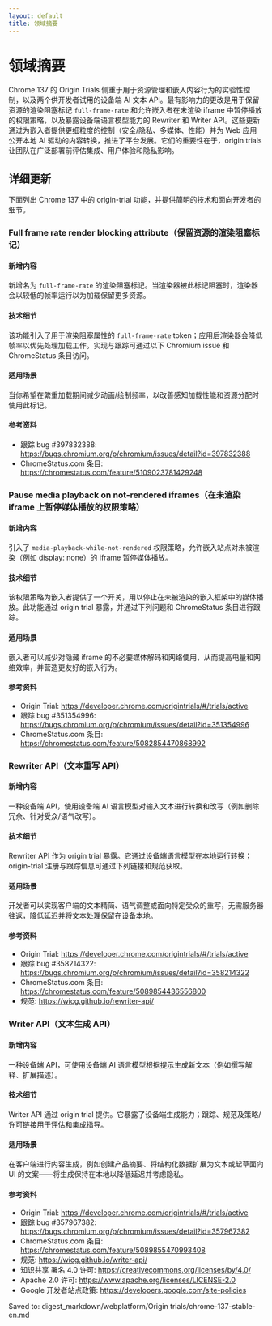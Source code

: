 ```yaml
---
layout: default
title: 领域摘要
---
```


# 领域摘要

Chrome 137 的 Origin Trials 侧重于用于资源管理和嵌入内容行为的实验性控制，以及两个供开发者试用的设备端 AI 文本 API。最有影响力的更改是用于保留资源的渲染阻塞标记 `full-frame-rate` 和允许嵌入者在未渲染 iframe 中暂停播放的权限策略，以及暴露设备端语言模型能力的 Rewriter 和 Writer API。这些更新通过为嵌入者提供更细粒度的控制（安全/隐私、多媒体、性能）并为 Web 应用公开本地 AI 驱动的内容转换，推进了平台发展。它们的重要性在于，origin trials 让团队在广泛部署前评估集成、用户体验和隐私影响。

## 详细更新

下面列出 Chrome 137 中的 origin-trial 功能，并提供简明的技术和面向开发者的细节。

### Full frame rate render blocking attribute（保留资源的渲染阻塞标记）

#### 新增内容
新增名为 `full-frame-rate` 的渲染阻塞标记。当渲染器被此标记阻塞时，渲染器会以较低的帧率运行以为加载保留更多资源。

#### 技术细节
该功能引入了用于渲染阻塞属性的 `full-frame-rate` token；应用后渲染器会降低帧率以优先处理加载工作。实现与跟踪可通过以下 Chromium issue 和 ChromeStatus 条目访问。

#### 适用场景
当你希望在繁重加载期间减少动画/绘制频率，以改善感知加载性能和资源分配时使用此标记。

#### 参考资料
- 跟踪 bug #397832388: https://bugs.chromium.org/p/chromium/issues/detail?id=397832388  
- ChromeStatus.com 条目: https://chromestatus.com/feature/5109023781429248

### Pause media playback on not-rendered iframes（在未渲染 iframe 上暂停媒体播放的权限策略）

#### 新增内容
引入了 `media-playback-while-not-rendered` 权限策略，允许嵌入站点对未被渲染（例如 display: none）的 iframe 暂停媒体播放。

#### 技术细节
该权限策略为嵌入者提供了一个开关，用以停止在未被渲染的嵌入框架中的媒体播放。此功能通过 origin trial 暴露，并通过下列问题和 ChromeStatus 条目进行跟踪。

#### 适用场景
嵌入者可以减少对隐藏 iframe 的不必要媒体解码和网络使用，从而提高电量和网络效率，并营造更友好的嵌入行为。

#### 参考资料
- Origin Trial: https://developer.chrome.com/origintrials/#/trials/active  
- 跟踪 bug #351354996: https://bugs.chromium.org/p/chromium/issues/detail?id=351354996  
- ChromeStatus.com 条目: https://chromestatus.com/feature/5082854470868992

### Rewriter API（文本重写 API）

#### 新增内容
一种设备端 API，使用设备端 AI 语言模型对输入文本进行转换和改写（例如删除冗余、针对受众/语气改写）。

#### 技术细节
Rewriter API 作为 origin trial 暴露。它通过设备端语言模型在本地运行转换；origin-trial 注册与跟踪信息可通过下列链接和规范获取。

#### 适用场景
开发者可以实现客户端的文本精简、语气调整或面向特定受众的重写，无需服务器往返，降低延迟并将文本处理保留在设备本地。

#### 参考资料
- Origin Trial: https://developer.chrome.com/origintrials/#/trials/active  
- 跟踪 bug #358214322: https://bugs.chromium.org/p/chromium/issues/detail?id=358214322  
- ChromeStatus.com 条目: https://chromestatus.com/feature/5089854436556800  
- 规范: https://wicg.github.io/rewriter-api/

### Writer API（文本生成 API）

#### 新增内容
一种设备端 API，可使用设备端 AI 语言模型根据提示生成新文本（例如撰写解释、扩展描述）。

#### 技术细节
Writer API 通过 origin trial 提供。它暴露了设备端生成能力；跟踪、规范及策略/许可链接用于评估和集成指导。

#### 适用场景
在客户端进行内容生成，例如创建产品摘要、将结构化数据扩展为文本或起草面向 UI 的文案——将生成保持在本地以降低延迟并考虑隐私。

#### 参考资料
- Origin Trial: https://developer.chrome.com/origintrials/#/trials/active  
- 跟踪 bug #357967382: https://bugs.chromium.org/p/chromium/issues/detail?id=357967382  
- ChromeStatus.com 条目: https://chromestatus.com/feature/5089855470993408  
- 规范: https://wicg.github.io/writer-api/  
- 知识共享 署名 4.0 许可: https://creativecommons.org/licenses/by/4.0/  
- Apache 2.0 许可: https://www.apache.org/licenses/LICENSE-2.0  
- Google 开发者站点政策: https://developers.google.com/site-policies

Saved to: digest_markdown/webplatform/Origin trials/chrome-137-stable-en.md
